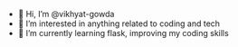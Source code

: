 - 👋 Hi, I’m @vikhyat-gowda
- 👀 I’m interested in anything related to coding and tech
- 🌱 I’m currently learning flask, improving my coding skills

<!---
vikhyat-gowda/vikhyat-gowda is a ✨ special ✨ repository because its `README.md` (this file) appears on your GitHub profile.
You can click the Preview link to take a look at your changes.
--->
